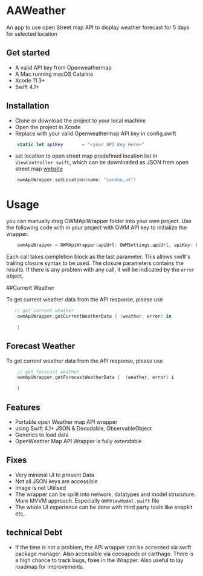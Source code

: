 # AAWeather

An app to use open Street map API to display weather forecast for 5 days for selected location


## Get started 

* A valid API key from Openweathermap
* A Mac running macOS Catalina
* Xcode 11.3+
* Swift 4.1+

## Installation

* Clone or download the project to your local machine
* Open the project in Xcode
* Replace <your api key> with your valid Openweathermap API key in config.swift

```swift		
    static let apiKey       = "<your API Key Here>"
```

* set location to open street map predefined location list in `ViewController.swift`, which can be downloaded as JSON from open street map [website](http://bulk.openweathermap.org/sample/)

```swift		        
	owmApiWrapper.setLocation(name: "London,uk")        
```     

# Usage

you can manually drag OWMApiWrapper folder into your own project. Use the following code with in your project with OWM API key to initialize the wrapper:

```swift	
	owmApiWrapper = OWMApiWrapper(apiUrl: OWMSettings.apiUrl, apiKey: OWMSettings.apiKey)
```

Each call takes completion block as the last parameter. This allows swift's trailing closure syntax to be used. The closure parameters contains the results. If there is any problem with any call, it will be indicated by the `error` object. 


##Current Weather 

To get current weather data from the API response, please use

```swift
   // get current weather
	owmApiWrapper.getCurrentWeatherData { (weather, error) in

	}
```

## Forecast Weather 
To get current weather data from the API response, please use

```swift
	// get forecast weather
	owmApiWrapper.getForecastWeatherData {  (weather, error) i

	}
```

## Features 
* Portable open Weather map API wrapper 
* using Swift 4.1+ JSON & Decodable, ObservableObject 
* Generics to load data
* OpenWeather Map API Wrapper is fully extendable

## Fixes 
* Very minimal UI to present Data 
* Not all JSON keys are accessible 
* Image is not Utilised
* The wrapper can be spilit into network, datatypes and model strucuture. More MVVM approach. Especially `OWMViewModel.swift` file
* The whole UI experience can be done with third party tools like snapkit etc,.


## technical Debt 

* If the time is not a problem, the API wrapper can be accessed via swift package manager. Also accessible via cocoapods or carthage. There is a high chance to track bugs, fixes in the Wrapper. Also useful to lay roadmap for improvements. 

